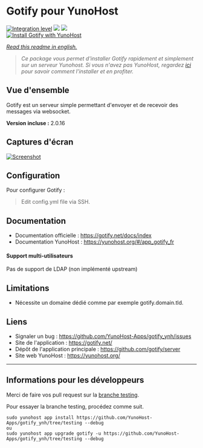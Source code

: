 # Gotify pour YunoHost

[![Integration level](https://dash.yunohost.org/integration/gotify.svg)](https://dash.yunohost.org/appci/app/gotify) ![](https://ci-apps.yunohost.org/ci/badges/gotify.status.svg) ![](https://ci-apps.yunohost.org/ci/badges/gotify.maintain.svg)  
[![Install Gotify with YunoHost](https://install-app.yunohost.org/install-with-yunohost.png)](https://install-app.yunohost.org/?app=gotify)


*[Read this readme in english.](./README.md)*

> *Ce package vous permet d'installer Gotify rapidement et simplement sur un serveur Yunohost.
Si vous n'avez pas YunoHost, regardez [ici](https://yunohost.org/#/install) pour savoir comment l'installer et en profiter.*

## Vue d'ensemble
Gotify est un serveur simple permettant d'envoyer et de recevoir des messages via websocket.

**Version incluse :** 2.0.16

## Captures d'écran

[![Screenshot](https://raw.githubusercontent.com/gotify/server/master/ui.png)](https://github.com/gotify/server)

## Configuration

Pour configurer Gotify :
> Edit config.yml file via SSH.

## Documentation

 * Documentation officielle : https://gotify.net/docs/index
 * Documentation YunoHost : https://yunohost.org/#/app_gotify_fr

#### Support multi-utilisateurs

Pas de support de LDAP (non implémenté upstream)

## Limitations

 * Nécessite un domaine dédié comme par exemple gotify.domain.tld.

## Liens

 * Signaler un bug : https://github.com/YunoHost-Apps/gotify_ynh/issues
 * Site de l'application : https://gotify.net/
 * Dépôt de l'application principale : https://github.com/gotify/server
 * Site web YunoHost : https://yunohost.org/

---

Informations pour les développeurs
----------------

Merci de faire vos pull request sur la [branche testing](https://github.com/YunoHost-Apps/gotify_ynh/tree/testing).

Pour essayer la branche testing, procédez comme suit.
```
sudo yunohost app install https://github.com/YunoHost-Apps/gotify_ynh/tree/testing --debug
ou
sudo yunohost app upgrade gotify -u https://github.com/YunoHost-Apps/gotify_ynh/tree/testing --debug
```
